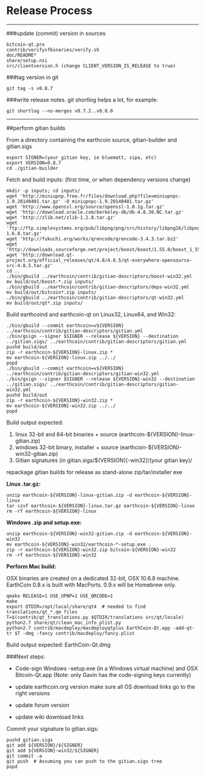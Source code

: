 Release Process
====================

* * *

###update (commit) version in sources


	bitcoin-qt.pro
	contrib/verifysfbinaries/verify.sh
	doc/README*
	share/setup.nsi
	src/clientversion.h (change CLIENT_VERSION_IS_RELEASE to true)

###tag version in git

	git tag -s v0.8.7

###write release notes. git shortlog helps a lot, for example:

	git shortlog --no-merges v0.7.2..v0.8.0

* * *

##perform gitian builds

 From a directory containing the earthcoin source, gitian-builder and gitian.sigs
  
	export SIGNER=(your gitian key, ie bluematt, sipa, etc)
	export VERSION=0.8.7
	cd ./gitian-builder

 Fetch and build inputs: (first time, or when dependency versions change)

	mkdir -p inputs; cd inputs/
	wget 'http://miniupnp.free.fr/files/download.php?file=miniupnpc-1.9.20140401.tar.gz' -O miniupnpc-1.9.20140401.tar.gz'
	wget 'http://www.openssl.org/source/openssl-1.0.1g.tar.gz'
	wget 'http://download.oracle.com/berkeley-db/db-4.8.30.NC.tar.gz'
	wget 'http://zlib.net/zlib-1.2.8.tar.gz'
	wget 'ftp://ftp.simplesystems.org/pub/libpng/png/src/history/libpng16/libpng-1.6.8.tar.gz'
	wget 'http://fukuchi.org/works/qrencode/qrencode-3.4.3.tar.bz2'
	wget 'http://downloads.sourceforge.net/project/boost/boost/1.55.0/boost_1_55_0.tar.bz2'
	wget 'http://download.qt-project.org/official_releases/qt/4.8/4.8.5/qt-everywhere-opensource-src-4.8.5.tar.gz'
	cd ..
	./bin/gbuild ../earthcoin/contrib/gitian-descriptors/boost-win32.yml
	mv build/out/boost-*.zip inputs/
	./bin/gbuild ../earthcoin/contrib/gitian-descriptors/deps-win32.yml
	mv build/out/bitcoin*.zip inputs/
	./bin/gbuild ../earthcoin/contrib/gitian-descriptors/qt-win32.yml
	mv build/out/qt*.zip inputs/

 Build earthcoind and earthcoin-qt on Linux32, Linux64, and Win32:
  
	./bin/gbuild --commit earthcoin=v${VERSION} ../earthcoin/contrib/gitian-descriptors/gitian.yml
	./bin/gsign --signer $SIGNER --release ${VERSION} --destination ../gitian.sigs/ ../earthcoin/contrib/gitian-descriptors/gitian.yml
	pushd build/out
	zip -r earthcoin-${VERSION}-linux.zip *
	mv earthcoin-${VERSION}-linux.zip ../../
	popd
	./bin/gbuild --commit earthcoin=v${VERSION} ../earthcoin/contrib/gitian-descriptors/gitian-win32.yml
	./bin/gsign --signer $SIGNER --release ${VERSION}-win32 --destination ../gitian.sigs/ ../earthcoin/contrib/gitian-descriptors/gitian-win32.yml
	pushd build/out
	zip -r earthcoin-${VERSION}-win32.zip *
	mv earthcoin-${VERSION}-win32.zip ../../
	popd

  Build output expected:

  1. linux 32-bit and 64-bit binaries + source (earthcoin-${VERSION}-linux-gitian.zip)
  2. windows 32-bit binary, installer + source (earthcoin-${VERSION}-win32-gitian.zip)
  3. Gitian signatures (in gitian.sigs/${VERSION}[-win32]/(your gitian key)/

repackage gitian builds for release as stand-alone zip/tar/installer exe

**Linux .tar.gz:**

	unzip earthcoin-${VERSION}-linux-gitian.zip -d earthcoin-${VERSION}-linux
	tar czvf earthcoin-${VERSION}-linux.tar.gz earthcoin-${VERSION}-linux
	rm -rf earthcoin-${VERSION}-linux

**Windows .zip and setup.exe:**

	unzip earthcoin-${VERSION}-win32-gitian.zip -d earthcoin-${VERSION}-win32
	mv earthcoin-${VERSION}-win32/earthcoin-*-setup.exe .
	zip -r earthcoin-${VERSION}-win32.zip bitcoin-${VERSION}-win32
	rm -rf earthcoin-${VERSION}-win32

**Perform Mac build:**

  OSX binaries are created on a dedicated 32-bit, OSX 10.6.8 machine.
  EarthCoin 0.8.x is built with MacPorts.  0.9.x will be Homebrew only.

	qmake RELEASE=1 USE_UPNP=1 USE_QRCODE=1
	make
	export QTDIR=/opt/local/share/qt4  # needed to find translations/qt_*.qm files
	T=$(contrib/qt_translations.py $QTDIR/translations src/qt/locale)
	python2.7 share/qt/clean_mac_info_plist.py
	python2.7 contrib/macdeploy/macdeployqtplus EarthCoin-Qt.app -add-qt-tr $T -dmg -fancy contrib/macdeploy/fancy.plist

 Build output expected: EarthCoin-Qt.dmg

###Next steps:

* Code-sign Windows -setup.exe (in a Windows virtual machine) and
  OSX Bitcoin-Qt.app (Note: only Gavin has the code-signing keys currently)

* update earthcoin.org version
  make sure all OS download links go to the right versions

* update forum version

* update wiki download links

Commit your signature to gitian.sigs:

	pushd gitian.sigs
	git add ${VERSION}/${SIGNER}
	git add ${VERSION}-win32/${SIGNER}
	git commit -a
	git push  # Assuming you can push to the gitian.sigs tree
	popd

